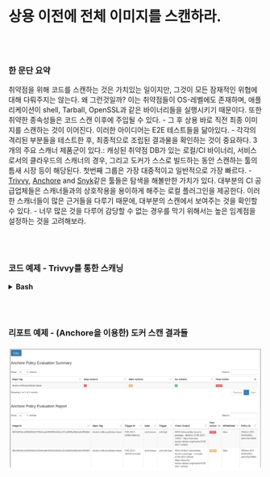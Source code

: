 # 상용 이전에 전체 이미지를 스캔하라.

<br/><br/>

### 한 문단 요약

취약점을 위해 코드를 스캔하는 것은 가치있는 일이지만, 그것이 모든 잠재적인 위협에 대해 다뤄주지는 않는다. 왜 그런것일까? 이는 취약점들이 OS-레벨에도 존재하며, 애플리케이션이 shell, Tarball, OpenSSL과 같은 바이너리들을 실행시키기 때문이다. 또한 취약한 종속성들은 코드 스캔 이후에 주입될 수 있다. - 그 후 상용 바로 직전 최종 이미지를 스캔하는 것이 이어진다. 이러한 아이디어는 E2E 테스트들을 닮아있다. - 각각의 격리된 부분들을 테스트한 후, 최종적으로 조립된 결과물을 확인하는 것이 중요하다. 3개의 주요 스캐너 제품군이 있다.: 캐싱된 취약점 DB가 있는 로컬/CI 바이너리, 서비스로서의 클라우드의 스캐너의 경우, 그리고 도커가 스스로 빌드하는 동안 스캔하는 툴의 틈새 시장 등이 해당된다. 첫번째 그룹은 가장 대중적이고 일반적으로 가장 빠르다. - [Trivvy](https://github.com/aquasecurity/trivy), [Anchore](https://github.com/anchore/anchore) and [Snyk](https://support.snyk.io/hc/en-us/articles/360003946897-Container-security-overview)같은 툴들은 탐색을 해볼만한 가치가 있다. 대부분의 CI 공급업체들은 스캐너들과의 상호작용을 용이하게 해주는 로컬 플러그인을 제공한다. 이러한 스캐너들이 많은 근거들을 다루기 때문에, 대부분의 스캔에서 보여주는 것을 확인할 수 있다. - 너무 많은 것을 다루어 감당할 수 없는 경우를 막기 위해서는 높은 임계점을 설정하는 것을 고려해보라.

<br/><br/>

### 코드  예제 - Trivvy를 통한 스캐닝

<details>

<summary><strong>Bash</strong></summary>

```console
$ sudo apt-get install rpm
$ wget https://github.com/aquasecurity/trivy/releases/download/{TRIVY_VERSION}/trivy_{TRIVY_VERSION}_Linux-64bit.deb
$ sudo dpkg -i trivy_{TRIVY_VERSION}_Linux-64bit.deb
$ trivy image [YOUR_IMAGE_NAME]
```

</details>

<br/><br/>

### 리포트 예제 - (Anchore을 이용한) 도커 스캔 결과들

![Report examples](https://github.com/goldbergyoni/nodebestpractices/raw/master/assets/images/anchore-report.png)